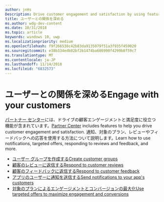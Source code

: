 ```yaml
---
author: jnHs
Description: Drive customer engagement and satisfaction by using features like notifications, targeted offers, responding to reviews and feedback, and more.
title: ユーザーとの関係を深める
ms.author: wdg-dev-content
ms.date: 10/31/2018
ms.topic: article
keywords: windows 10, uwp
ms.localizationpriority: medium
ms.openlocfilehash: f9f266538c42b83da9135079f51a3f935f459020
ms.sourcegitcommit: e38b334edb82bf2b1474ba686990f4299b8f59c7
ms.translationtype: MT
ms.contentlocale: ja-JP
ms.lasthandoff: 11/14/2018
ms.locfileid: "6832573"
---
```

# <a name="engage-with-your-customers"></a><span data-ttu-id="36f92-103">ユーザーとの関係を深める</span><span class="sxs-lookup"><span data-stu-id="36f92-103">Engage with your customers</span></span>

<span data-ttu-id="36f92-104">[パートナー センター](https://partner.microsoft.com/dashboard)には、ドライブの顧客エンゲージメントと満足度に役立つ機能が含まれています。</span><span class="sxs-lookup"><span data-stu-id="36f92-104">[Partner Center](https://partner.microsoft.com/dashboard) includes features to help you drive customer engagement and satisfaction.</span></span> <span data-ttu-id="36f92-105">通知、対象のプラン、レビューやフィードバックへの応答を使用する方法について説明します。</span><span class="sxs-lookup"><span data-stu-id="36f92-105">Learn how to use notifications, targeted offers, responding to reviews and feedback, and more.</span></span>

-   [<span data-ttu-id="36f92-106">ユーザー グループを作成する</span><span class="sxs-lookup"><span data-stu-id="36f92-106">Create customer groups</span></span>](create-customer-groups.md)
-   [<span data-ttu-id="36f92-107">顧客のレビューに返信する</span><span class="sxs-lookup"><span data-stu-id="36f92-107">Respond to customer reviews</span></span>](respond-to-customer-reviews.md)
-   [<span data-ttu-id="36f92-108">顧客のフィードバックに返信する</span><span class="sxs-lookup"><span data-stu-id="36f92-108">Respond to customer feedback</span></span>](respond-to-customer-feedback.md)
-   [<span data-ttu-id="36f92-109">アプリのユーザーに通知を送信する</span><span class="sxs-lookup"><span data-stu-id="36f92-109">Send notifications to your app's customers</span></span>](send-push-notifications-to-your-apps-customers.md)
-   [<span data-ttu-id="36f92-110">対象のプランによるエンゲージメントとコンバージョンの最大化</span><span class="sxs-lookup"><span data-stu-id="36f92-110">Use targeted offers to maximize engagement and conversions</span></span>](use-targeted-offers-to-maximize-engagement-and-conversions.md)

 
